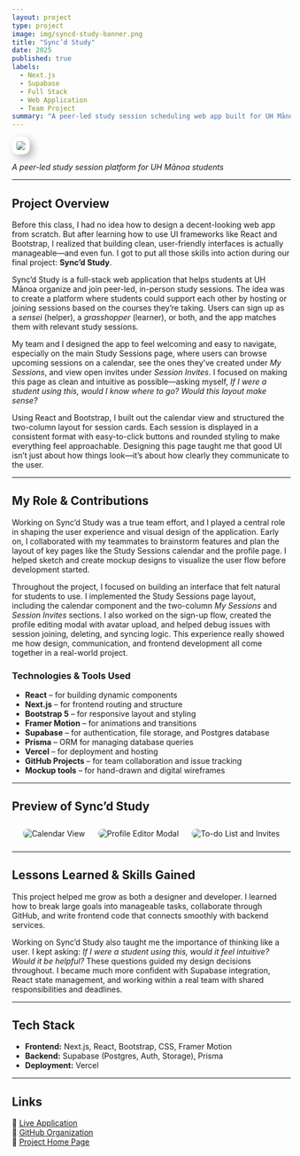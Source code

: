 ```yaml
---
layout: project
type: project
image: img/syncd-study-banner.png
title: "Sync’d Study"
date: 2025
published: true
labels:
  - Next.js
  - Supabase
  - Full Stack
  - Web Application
  - Team Project
summary: "A peer-led study session scheduling web app built for UH Mānoa students. Created using React, Supabase, and Prisma."
---
```


<img class="img-fluid" src="../img/syncd-calendar.png" style="max-width: 75%; 
                border-radius: 12px; 
                padding: 8px; 
                background-color: white; 
                box-shadow: 6px 6px 15px rgba(0, 0, 0, 0.3);">

*A peer-led study session platform for UH Mānoa students*

---

## Project Overview  

Before this class, I had no idea how to design a decent-looking web app from scratch. But after learning how to use UI frameworks like React and Bootstrap, I realized that building clean, user-friendly interfaces is actually manageable—and even fun. I got to put all those skills into action during our final project: **Sync’d Study**.

Sync’d Study is a full-stack web application that helps students at UH Mānoa organize and join peer-led, in-person study sessions. The idea was to create a platform where students could support each other by hosting or joining sessions based on the courses they’re taking. Users can sign up as a *sensei* (helper), a *grasshopper* (learner), or both, and the app matches them with relevant study sessions.

My team and I designed the app to feel welcoming and easy to navigate, especially on the main Study Sessions page, where users can browse upcoming sessions on a calendar, see the ones they’ve created under *My Sessions*, and view open invites under *Session Invites*. I focused on making this page as clean and intuitive as possible—asking myself, *If I were a student using this, would I know where to go? Would this layout make sense?*

Using React and Bootstrap, I built out the calendar view and structured the two-column layout for session cards. Each session is displayed in a consistent format with easy-to-click buttons and rounded styling to make everything feel approachable. Designing this page taught me that good UI isn’t just about how things look—it’s about how clearly they communicate to the user.

---

## My Role & Contributions  

Working on Sync’d Study was a true team effort, and I played a central role in shaping the user experience and visual design of the application. Early on, I collaborated with my teammates to brainstorm features and plan the layout of key pages like the Study Sessions calendar and the profile page. I helped sketch and create mockup designs to visualize the user flow before development started.

Throughout the project, I focused on building an interface that felt natural for students to use. I implemented the Study Sessions page layout, including the calendar component and the two-column *My Sessions* and *Session Invites* sections. I also worked on the sign-up flow, created the profile editing modal with avatar upload, and helped debug issues with session joining, deleting, and syncing logic. This experience really showed me how design, communication, and frontend development all come together in a real-world project.

### Technologies & Tools Used
- **React** – for building dynamic components  
- **Next.js** – for frontend routing and structure  
- **Bootstrap 5** – for responsive layout and styling  
- **Framer Motion** – for animations and transitions  
- **Supabase** – for authentication, file storage, and Postgres database  
- **Prisma** – ORM for managing database queries  
- **Vercel** – for deployment and hosting  
- **GitHub Projects** – for team collaboration and issue tracking  
- **Mockup tools** – for hand-drawn and digital wireframes  

---

## Preview of Sync’d Study  

<div style="text-align: center;">
  <img src="../img/syncd-calendar.png" alt="Calendar View" style="max-width: 70%; border-radius: 8px; margin: 10px;">
  <img src="../img/syncd-profile.png" alt="Profile Editor Modal" style="max-width: 70%; border-radius: 8px; margin: 10px;">
  <img src="../img/syncd-todo.png" alt="To-do List and Invites" style="max-width: 70%; border-radius: 8px; margin: 10px;">
</div>

---

## Lessons Learned & Skills Gained  

This project helped me grow as both a designer and developer. I learned how to break large goals into manageable tasks, collaborate through GitHub, and write frontend code that connects smoothly with backend services.

Working on Sync’d Study also taught me the importance of thinking like a user. I kept asking: *If I were a student using this, would it feel intuitive? Would it be helpful?* These questions guided my design decisions throughout. I became much more confident with Supabase integration, React state management, and working within a real team with shared responsibilities and deadlines.

---

## Tech Stack  
- **Frontend:** Next.js, React, Bootstrap, CSS, Framer Motion  
- **Backend:** Supabase (Postgres, Auth, Storage), Prisma  
- **Deployment:** Vercel  

---

## Links  
🔗 [Live Application](https://syncdstudy.vercel.app/)  
🔗 [GitHub Organization](https://github.com/syncdstudy)  
🔗 [Project Home Page](https://syncdstudy.github.io/)
